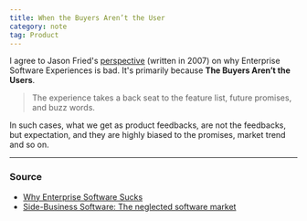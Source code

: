 ```yaml
---
title: When the Buyers Aren’t the User
category: note
tag: Product
---
```

I agree to Jason Fried's [perspective](https://signalvnoise.com/posts/669-why-enterprise-software-sucks) (written in 2007) on why Enterprise Software Experiences is bad. It's primarily because **The Buyers Aren’t the Users**.

> The experience takes a back seat to the feature list, future promises, and buzz words.

In such cases, what we get as product feedbacks, are not the feedbacks, but expectation, and they are highly biased to the promises, market trend and so on. 

--- 
### Source
- [Why Enterprise Software Sucks](https://signalvnoise.com/posts/669-why-enterprise-software-sucks)
- [Side-Business Software: The neglected software market](https://signalvnoise.com/archives2/sidebusiness_software_the_neglected_software_market.php)